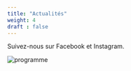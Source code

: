 ```yaml
---
title: "Actualités"
weight: 4
draft : false
---
```


Suivez-nous sur Facebook et Instagram.

![programme](/static/programme_image.png)
